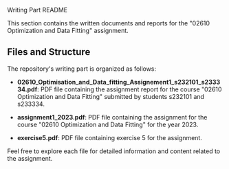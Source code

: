  Writing Part README

This section contains the written documents and reports for the "02610 Optimization and Data Fitting" assignment.

## Files and Structure

The repository's writing part is organized as follows:

- **02610_Optimisation_and_Data_fitting_Assignement1_s232101_s233334.pdf**: PDF file containing the assignment report for the course "02610 Optimization and Data Fitting" submitted by students s232101 and s233334.

- **assignment1_2023.pdf**: PDF file containing the assignment for the course "02610 Optimization and Data Fitting" for the year 2023.

- **exercise5.pdf**: PDF file containing exercise 5 for the assignment.

Feel free to explore each file for detailed information and content related to the assignment.
